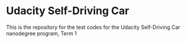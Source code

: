 # Udacity Self-Driving Car

This is the repository for the test codes for the Udacity Self-Driving Car nanodegree program, Term 1
